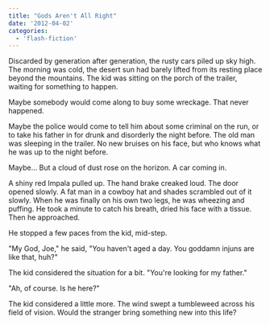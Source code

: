 ```yaml
---
title: "Gods Aren't All Right"
date: '2012-04-02'
categories:
  - 'flash-fiction'
---
```


Discarded by generation after generation, the rusty cars piled up sky high. The
morning was cold, the desert sun had barely lifted from its resting place beyond
the mountains. The kid was sitting on the porch of the trailer, waiting for
something to happen.

Maybe somebody would come along to buy some wreckage. That never happened.

Maybe the police would come to tell him about some criminal on the run, or to
take his father in for drunk and disorderly the night before. The old man was
sleeping in the trailer. No new bruises on his face, but who knows what he was
up to the night before.

Maybe... But a cloud of dust rose on the horizon. A car coming in.

A shiny red Impala pulled up. The hand brake creaked loud. The door opened
slowly. A fat man in a cowboy hat and shades scrambled out of it slowly. When he
was finally on his own two legs, he was wheezing and puffing. He took a minute
to catch his breath, dried his face with a tissue. Then he approached.

He stopped a few paces from the kid, mid-step.

"My God, Joe," he said, "You haven't aged a day. You goddamn injuns are like
that, huh?"

The kid considered the situation for a bit. "You're looking for my father."

"Ah, of course. Is he here?"

The kid considered a little more. The wind swept a tumbleweed across his field
of vision. Would the stranger bring something new into this life?
